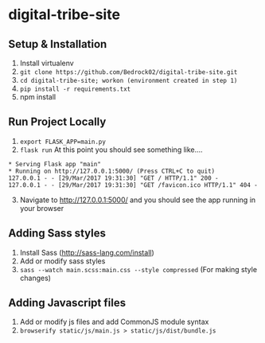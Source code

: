 # digital-tribe-site

## Setup & Installation
1. Install virtualenv
2. ```git clone https://github.com/Bedrock02/digital-tribe-site.git```
3. ```cd digital-tribe-site; workon (environment created in step 1)```
4. ```pip install -r requirements.txt```
5. npm install

## Run Project Locally
1. ```export FLASK_APP=main.py```
2. ```flask run```
At this point you should see something like....
```
* Serving Flask app "main"
* Running on http://127.0.0.1:5000/ (Press CTRL+C to quit)
127.0.0.1 - - [29/Mar/2017 19:31:30] "GET / HTTP/1.1" 200 -
127.0.0.1 - - [29/Mar/2017 19:31:30] "GET /favicon.ico HTTP/1.1" 404 -
```
3. Navigate to http://127.0.0.1:5000/ and you should see the app running in your browser

## Adding Sass styles
1. Install Sass (http://sass-lang.com/install)
2. Add or modify sass styles
3. ```sass --watch main.scss:main.css --style compressed``` (For making style changes)

## Adding Javascript files
1. Add or modify js files and add CommonJS module syntax
2. ```browserify static/js/main.js > static/js/dist/bundle.js```